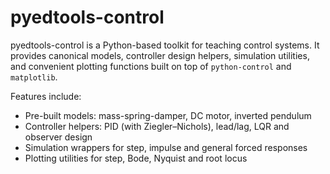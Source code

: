 # pyedtools-control

pyedtools-control is a Python-based toolkit for teaching control systems. It
provides canonical models, controller design helpers, simulation utilities, and
convenient plotting functions built on top of `python-control` and
`matplotlib`.

Features include:

- Pre-built models: mass-spring-damper, DC motor, inverted pendulum
- Controller helpers: PID (with Ziegler–Nichols), lead/lag, LQR and observer
  design
- Simulation wrappers for step, impulse and general forced responses
- Plotting utilities for step, Bode, Nyquist and root locus
